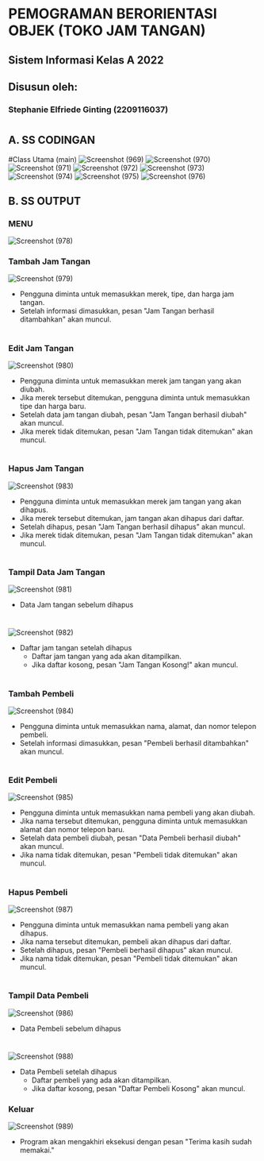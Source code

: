 # PEMOGRAMAN BERORIENTASI OBJEK (TOKO JAM TANGAN)
## Sistem Informasi Kelas A 2022

## Disusun oleh:
### Stephanie Elfriede Ginting (2209116037)
#
## A. SS CODINGAN 
#Class Utama (main)
![Screenshot (969)](https://github.com/Stephanielfriede/Post-Test-2-PBO/assets/126863743/fd3a2a1e-988f-4684-934a-70faa37c9faa)
![Screenshot (970)](https://github.com/Stephanielfriede/Post-Test-2-PBO/assets/126863743/0c67629b-212c-45b4-bc50-7ea19b1ab642)
![Screenshot (971)](https://github.com/Stephanielfriede/Post-Test-2-PBO/assets/126863743/3ed68154-d5b3-4ddd-83af-a23e49054b75)
![Screenshot (972)](https://github.com/Stephanielfriede/Post-Test-2-PBO/assets/126863743/c799ddf3-6f0a-424f-8d50-9efdd2f119a3)
![Screenshot (973)](https://github.com/Stephanielfriede/Post-Test-2-PBO/assets/126863743/b8054d7c-b046-4b7d-b6ee-2eefbacb3a98)
![Screenshot (974)](https://github.com/Stephanielfriede/Post-Test-2-PBO/assets/126863743/b32928f3-1438-475e-b153-03c11cb0ec3c)
![Screenshot (975)](https://github.com/Stephanielfriede/Post-Test-2-PBO/assets/126863743/a934bfc9-a95a-4830-9382-3fe6405b9aef)
![Screenshot (976)](https://github.com/Stephanielfriede/Post-Test-2-PBO/assets/126863743/6facbc27-e161-4b67-88c4-dd92e71e711b)

## B. SS OUTPUT
### MENU
![Screenshot (978)](https://github.com/Stephanielfriede/Post-Test-2-PBO/assets/126863743/5f1fa54a-4958-4f94-aca7-5af5d980b733)

### Tambah Jam Tangan
![Screenshot (979)](https://github.com/Stephanielfriede/Post-Test-2-PBO/assets/126863743/ca9b67a6-2a9f-4427-8f0c-2107df184293)
   - Pengguna diminta untuk memasukkan merek, tipe, dan harga jam tangan.
   - Setelah informasi dimasukkan, pesan "Jam Tangan berhasil ditambahkan" akan muncul.
#
### Edit Jam Tangan
![Screenshot (980)](https://github.com/Stephanielfriede/Post-Test-2-PBO/assets/126863743/6db24105-24ae-4fcd-9d90-8ed3e1d04f07)
   - Pengguna diminta untuk memasukkan merek jam tangan yang akan diubah.
   - Jika merek tersebut ditemukan, pengguna diminta untuk memasukkan tipe dan harga baru.
   - Setelah data jam tangan diubah, pesan "Jam Tangan berhasil diubah" akan muncul.
   - Jika merek tidak ditemukan, pesan "Jam Tangan tidak ditemukan" akan muncul.
#
### Hapus Jam Tangan
![Screenshot (983)](https://github.com/Stephanielfriede/Post-Test-2-PBO/assets/126863743/19444d37-f9ca-4c7b-9e5b-8f872aa78139)
   - Pengguna diminta untuk memasukkan merek jam tangan yang akan dihapus.
   - Jika merek tersebut ditemukan, jam tangan akan dihapus dari daftar.
   - Setelah dihapus, pesan "Jam Tangan berhasil dihapus" akan muncul.
   - Jika merek tidak ditemukan, pesan "Jam Tangan tidak ditemukan" akan muncul.
#
### Tampil Data Jam Tangan
![Screenshot (981)](https://github.com/Stephanielfriede/Post-Test-2-PBO/assets/126863743/11e70878-8e54-4b6e-afa0-bca9391128d7)
- Data Jam tangan sebelum dihapus
#
![Screenshot (982)](https://github.com/Stephanielfriede/Post-Test-2-PBO/assets/126863743/f03e6171-d175-424e-9e1d-0cc4a656a274)
- Daftar jam tangan setelah dihapus
   - Daftar jam tangan yang ada akan ditampilkan.
   - Jika daftar kosong, pesan "Jam Tangan Kosong!" akan muncul.
#
### Tambah Pembeli
![Screenshot (984)](https://github.com/Stephanielfriede/Post-Test-2-PBO/assets/126863743/3806a4dd-3c58-4364-8565-81e7b1b59b71)
   - Pengguna diminta untuk memasukkan nama, alamat, dan nomor telepon pembeli.
   - Setelah informasi dimasukkan, pesan "Pembeli berhasil ditambahkan" akan muncul.
#
### Edit Pembeli
![Screenshot (985)](https://github.com/Stephanielfriede/Post-Test-2-PBO/assets/126863743/fcdf9eec-6d10-42bd-bc5a-bf979f1b57ae)
   - Pengguna diminta untuk memasukkan nama pembeli yang akan diubah.
   - Jika nama tersebut ditemukan, pengguna diminta untuk memasukkan alamat dan nomor telepon baru.
   - Setelah data pembeli diubah, pesan "Data Pembeli berhasil diubah" akan muncul.
   - Jika nama tidak ditemukan, pesan "Pembeli tidak ditemukan" akan muncul.
#
### Hapus Pembeli
![Screenshot (987)](https://github.com/Stephanielfriede/Post-Test-2-PBO/assets/126863743/fab8a137-525d-46fc-a3d2-ac41dfcd1e2f)
   - Pengguna diminta untuk memasukkan nama pembeli yang akan dihapus.
   - Jika nama tersebut ditemukan, pembeli akan dihapus dari daftar.
   - Setelah dihapus, pesan "Pembeli berhasil dihapus" akan muncul.
   - Jika nama tidak ditemukan, pesan "Pembeli tidak ditemukan" akan muncul.
#
### Tampil Data Pembeli
![Screenshot (986)](https://github.com/Stephanielfriede/Post-Test-2-PBO/assets/126863743/018ec29b-15c9-4292-a081-418a8b732ca6)
- Data Pembeli sebelum dihapus
#
![Screenshot (988)](https://github.com/Stephanielfriede/Post-Test-2-PBO/assets/126863743/8f4c8741-4249-4ddb-95dc-a2e153528b65)
- Data Pembeli setelah dihapus
   - Daftar pembeli yang ada akan ditampilkan.
   - Jika daftar kosong, pesan "Daftar Pembeli Kosong" akan muncul.

### Keluar
![Screenshot (989)](https://github.com/Stephanielfriede/Post-Test-2-PBO/assets/126863743/dced65f6-8b64-404d-9dd5-2d93e55e795f)
   - Program akan mengakhiri eksekusi dengan pesan "Terima kasih sudah memakai."
